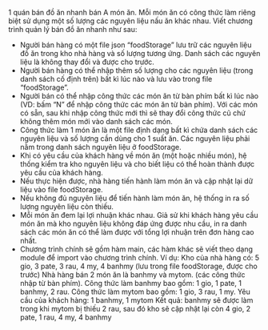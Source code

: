1 quán bán đồ ăn nhanh bán A món ăn. Mỗi món ăn có công thức làm riêng biệt sử dụng một số lượng các nguyên liệu nấu ăn khác nhau.
Viết chương trình quản lý bán đồ ăn nhanh như sau:
-	Người bán hàng có một file json “foodStorage” lưu trữ các nguyên liệu đồ ăn trong kho nhà hàng và số lượng tương ứng. Danh sách các nguyên liệu là không thay đổi và được cho trước.
-	Người bán hàng có thể nhập thêm số lượng cho các nguyên liệu (trong danh sách cố định trên) bất kì lúc nào và lưu vào trong file “foodStorage”.
-	Người bán có thể nhập công thức các món ăn từ bàn phím bất kì lúc nào (VD: bấm “N” để nhập công thức các món ăn từ bàn phím). Với các món có sẵn, sau khi nhập công thức mới thì sẽ thay đổi công thức cũ chứ không thêm món mới vào danh sách các món.
-	Công thức làm 1 món ăn là một file định dạng bất kì chứa danh sách các nguyên liệu và số lượng cần dùng cho 1 suất ăn. Các nguyên liệu phải nằm trong danh sách nguyên liệu ở foodStorage.
-	Khi có yêu cầu của khách hàng về món ăn (một hoặc nhiều món), hệ thống kiểm tra kho nguyên liệu và cho biết liệu có thể hoàn thành được yêu cầu của khách hàng. 
-	Nếu thực hiện được, nhà hàng tiến hành làm món ăn và cập nhật lại dữ liệu vào file foodStorage. 
-	Nếu không đủ nguyên liệu để tiến hành làm món ăn, hệ thống in ra số lượng nguyên liệu còn thiếu. 
-	Mỗi món ăn đem lại lợi nhuận khác nhau. Giả sử khi khách hàng yêu cầu món ăn mà kho nguyên liệu không đáp ứng được nhu cầu, in ra danh sách các món ăn có thể làm được với tổng lợi nhuận trên đơn hàng cao nhất.
-	Chương trình chính sẽ gồm hàm main, các hàm khác sẽ viết theo dạng module để import vào chương trình chính.
Ví dụ: 
Kho của nhà hàng có: 5 gio, 3 pate, 3 rau, 4 my, 4 banhmy (lưu trong file foodStorage, được cho trước)
Nhà hàng bán 2 món ăn là banhmy và mytom. (các công thức nhập từ bàn phím).
Công thức làm banhmy bao gồm: 1 gio, 1 pate, 1 banhmy, 2 rau.
Công thức làm mytom bao gồm: 1 gio, 3 rau, 1 my. 
Yêu cầu của khách hàng: 1 banhmy, 1 mytom 
Kết quả: banhmy sẽ được làm trong khi mytom bị thiếu 2 rau, sau đó kho sẽ cập nhật lại còn 4 gio, 2 pate, 1 rau, 4 my, 4 banhmy